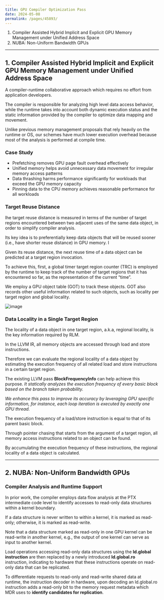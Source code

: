 ```yaml
---
title: GPU Compiler Optimization Pass
date: 2024-05-08
permalink: /pages/45893/
---
```


1. Compiler Assisted Hybrid Implicit and Explicit GPU Memory Management under Unified Address Space
2. NUBA: Non-Uniform Bandwidth GPUs

---
## 1. Compiler Assisted Hybrid Implicit and Explicit GPU Memory Management under Unified Address Space

A compiler-runtime collaborative approach which requires no effort from application developers.

The compiler is responsible for analyzing high level data access behavior, while the runtime takes into account both dynamic execution status and the static information provided by the compiler to optimize data mapping and movement.

Unlike previous memory management proposals that rely heavily on the runtime or OS, our schemes have much lower execution overhead because most of the analysis is performed at compile time.

### Case Study
- Prefetching removes GPU page fault overhead effectively
- Unified memory helps avoid unnecessary data movement for irregular memory access patterns
- Data thrashing harms performance significantly for workloads that exceed the GPU memory capacity
- Pinning data to the CPU memory achieves reasonable performance for all workloads

### Target Reuse Distance

Ihe target reuse distance is measured in terms of the number of target regions encountered between two adjacent uses of the same data object, in order to simplify compiler analysis.

Its key idea is to preferentially keep data objects that will be reused sooner (i.e., have shorter reuse distance) in GPU memory. I

Given its reuse distance, the next reuse time of a data object can be predicted at a target region invocation.

To achieve this, first, a global timer target region counter (TRC) is employed by the runtime to keep track of the number of target regions that it has encountered so far, as the representation of the current “time”.

We employ a GPU object table (GOT) to track these objects. GOT also records other useful information related to such objects, such as locality per target region and global locality.

![image](https://github.com/user-attachments/assets/98005067-c960-4662-af1a-9e82c54c506a)


### Data Locality in a Single Target Region

The locality of a data object in one target region, a.k.a, regional locality, is the key information required by RLM.

In the LLVM IR, all memory objects are accessed through load and store instructions.

Therefore we can evaluate the regional locality of a data object by estimating the execution frequency of all related load and store instructions in a certain target region.

The existing LLVM pass **BlockFrequencyInfo** can help achieve this purpose. *It statically analyzes the execution frequency of every basic block based on the branch taken probability.*

*We enhance this pass to improve its accuracy by leveraging GPU specific information, for instance, each loop iteration is executed by exactly one GPU thread.*

The execution frequency of a load/store instruction is equal to that of its parent basic block.

Through pointer chasing that starts from the argument of a target region, all memory access instructions related to an object can be found.

By accumulating the execution frequency of these instructions, the regional locality of a data object is calculated.

---

## 2. NUBA: Non-Uniform Bandwidth GPUs

### Compiler Analysis and Runtime Support
In prior work, the compiler employs data flow analysis at the PTX intermediate code level to identify accesses to read-only data structures within a kernel boundary.

If a data structure is never written to within a kernel, it is marked as read-only; otherwise, it is marked as read-write.

Note that a data structure marked as read-only in one GPU kernel can be read-write in another kernel, e.g., the output of one kernel can serve as input to another kernel.

Load operations accessing read-only data structures using the **ld.global instruction** are then replaced by a newly introduced **ld.global.ro** instruction, indicating to hardware that these instructions operate on read-only data that can be replicated.

To differentiate requests to read-only and read-write shared data at runtime, the instruction decoder in hardware, upon decoding an ld.global.ro instruction adds a read-only bit to the memory request metadata which MDR uses to **identify candidates for replication**. 
